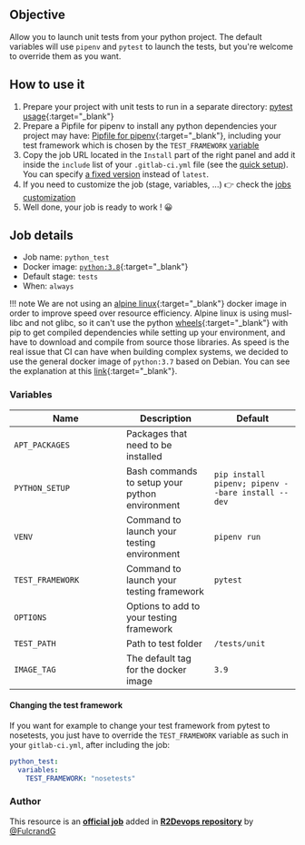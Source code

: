 ## Objective

Allow you to launch unit tests from your python project. The default variables will use `pipenv` and `pytest` to launch the tests, but you're welcome to override them as you want.

## How to use it

1. Prepare your project with unit tests to run in a separate directory: [pytest usage](https://docs.pytest.org/en/stable/usage.html?highlight=usage){:target="_blank"}
2. Prepare a Pipfile for pipenv to install any python dependencies your project may have: [Pipfile for pipenv](https://pipenv-fork.readthedocs.io/en/latest/basics.html){:target="_blank"}, including your test framework which is chosen by the `TEST_FRAMEWORK` [variable](#variables)
3. Copy the job URL located in the `Install` part of the right panel and add it inside the `include` list of your `.gitlab-ci.yml` file (see the [quick setup](/use-the-hub/#quick-setup)). You can specify [a fixed version](#changelog) instead of `latest`.
4. If you need to customize the job (stage, variables, ...) 👉 check the [jobs
   customization](/use-the-hub/#jobs-customization)
5. Well done, your job is ready to work ! 😀

## Job details

* Job name: `python_test`
* Docker image:
[`python:3.8`](https://hub.docker.com/r/_/python){:target="_blank"}
* Default stage: `tests`
* When: `always`

!!! note
    We are not using an [alpine linux](https://alpinelinux.org/){:target="_blank"} docker image in order to improve speed over resource efficiency. Alpine linux is using musl-libc and not glibc, so it can't use the python [wheels](https://pythonwheels.com/){:target="_blank"} with pip to get compiled dependencies while setting up your environment, and have to download and compile from source those libraries. As speed is the real issue that CI can have when building complex systems, we decided to use the general docker image of `python:3.7` based on Debian. You can see the explanation at this [link](https://pythonspeed.com/articles/alpine-docker-python/#:~:text=Don't%20use%20Alpine%20Linux,choosing%20a%20good%20base%20image){:target="_blank"}.

### Variables

| Name | Description | Default |
| ---- | ----------- | ------- |
| `APT_PACKAGES` <img width=450/> | Packages that need to be installed | ` ` |
| `PYTHON_SETUP` | Bash commands to setup your python environment | `pip install pipenv; pipenv --bare install --dev` |
| `VENV` | Command to launch your testing environment | `pipenv run` |
| `TEST_FRAMEWORK` | Command to launch your testing framework | `pytest` |
| `OPTIONS` | Options to add to your testing framework | ` ` |
| `TEST_PATH` | Path to test folder | `/tests/unit` |
| `IMAGE_TAG` | The default tag for the docker image | `3.9`  |

#### Changing the test framework

If you want for example to change your test framework from pytest to nosetests, you just have to override the `TEST_FRAMEWORK` variable as such in your `gitlab-ci.yml`, after including the job:

```yaml
python_test:
  variables:
    TEST_FRAMEWORK: "nosetests"
```



### Author
This resource is an **[official job](https://docs.r2devops.io/faq-labels/)** added in [**R2Devops repository**](https://gitlab.com/r2devops/hub) by [@FulcrandG](https://gitlab.com/FulcrandG)